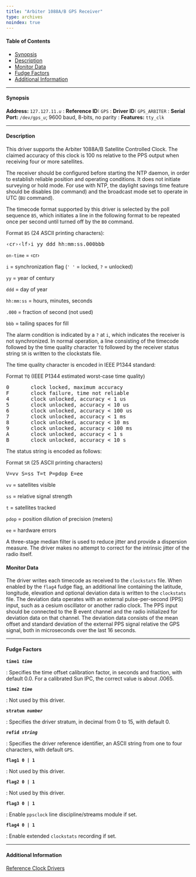 ```yaml
---
title: "Arbiter 1088A/B GPS Receiver"
type: archives
noindex: true
---
```


#### Table of Contents

*   [Synopsis](/archives/3-5.93e/driver11/#synopsis)
*   [Description](/archives/3-5.93e/driver11/#description)
*   [Monitor Data](/archives/3-5.93e/driver11/#monitor-data)
*   [Fudge Factors](/archives/3-5.93e/driver11/#fudge-factors)
*   [Additional Information](/archives/3-5.93e/driver11/#additional-information)

* * *

#### Synopsis

**Address:** <code>127.127.11._u_</code> 
: **Reference ID:** <code>GPS</code>
: **Driver ID:** <code>GPS_ARBITER</code>
: **Serial Port:** <code>/dev/gps\__u_</code>; 9600 baud, 8-bits, no parity
: **Features:** <code>tty_clk</code>

* * *

#### Description

This driver supports the Arbiter 1088A/B Satellite Controlled Clock. The claimed accuracy of this clock is 100 ns relative to the PPS output when receiving four or more satellites.

The receiver should be configured before starting the NTP daemon, in order to establish reliable position and operating conditions. It does not initiate surveying or hold mode. For use with NTP, the daylight savings time feature should be disables (<code>D0</code> command) and the broadcast mode set to operate in UTC (<code>BU</code> command).

The timecode format supported by this driver is selected by the poll sequence <code>B5</code>, which initiates a line in the following format to be repeated once per second until turned off by the <code>B0</code> command.

Format <code>B5</code> (24 ASCII printing characters):

<pre>
&lsaquo;cr&rsaquo;&lsaquo;lf&rsaquo;i yy ddd hh:mm:ss.000bbb
</pre>

`on-time` = &lsaquo;cr&rsaquo;

`i` = synchronization flag (`' '` = locked, `?` = unlocked)

`yy` = year of century

`ddd` = day of year

`hh:mm:ss` = hours, minutes, seconds

`.000` = fraction of second (not used)

`bbb` = tailing spaces for fill

The alarm condition is indicated by a `?` at `i`, which indicates the receiver is not synchronized. In normal operation, a line consisting of the timecode followed by the time quality character `TQ` followed by the receiver status string `SR` is written to the clockstats file.

The time quality character is encoded in IEEE P1344 standard:

Format <code>TQ</code> (IEEE P1344 estimated worst-case time quality)

<pre>0       clock locked, maximum accuracy
F       clock failure, time not reliable
4       clock unlocked, accuracy < 1 us
5       clock unlocked, accuracy < 10 us
6       clock unlocked, accuracy < 100 us
7       clock unlocked, accuracy < 1 ms
8       clock unlocked, accuracy < 10 ms
9       clock unlocked, accuracy < 100 ms
A       clock unlocked, accuracy < 1 s
B       clock unlocked, accuracy < 10 s</pre>

The status string is encoded as follows:

Format <code>SR</code> (25 ASCII printing characters)

<pre>V=vv S=ss T=t P=pdop E=ee</pre>

`vv` = satellites visible

`ss` = relative signal strength

`t` = satellites tracked

`pdop` = position dilution of precision (meters)

`ee` = hardware errors

A three-stage median filter is used to reduce jitter and provide a dispersion measure. The driver makes no attempt to correct for the intrinsic jitter of the radio itself.

#### Monitor Data

The driver writes each timecode as received to the <code>clockstats</code> file. When enabled by the <code>flag4</code> fudge flag, an additional line containing the latitude, longitude, elevation and optional deviation data is written to the <code>clockstats</code> file. The deviation data operates with an external pulse-per-second (PPS) input, such as a cesium oscillator or another radio clock. The PPS input should be connected to the B event channel and the radio initialized for deviation data on that channel. The deviation data consists of the mean offset and standard deviation of the external PPS signal relative the GPS signal, both in microseconds over the last 16 seconds. 

* * *

#### Fudge Factors

<code>**time1 _time_**</code>

: Specifies the time offset calibration factor, in seconds and fraction, with default 0.0. For a calibrated Sun IPC, the correct value is about .0065.

<code>**time2 _time_**</code>

: Not used by this driver.

<code>**stratum _number_**</code>

: Specifies the driver stratum, in decimal from 0 to 15, with default 0.

<code>**refid _string_**</code>

: Specifies the driver reference identifier, an ASCII string from one to four characters, with default <code>GPS</code>.

<code>**flag1 0 | 1**</code>

: Not used by this driver.

<code>**flag2 0 | 1**</code>

: Not used by this driver.

<code>**flag3 0 | 1**</code>

: Enable <code>ppsclock</code> line discipline/streams module if set. 

<code>**flag4 0 | 1**</code>

: Enable extended <code>clockstats</code> recording if set.

* * *

#### Additional Information

[Reference Clock Drivers](/archives/3-5.93e/refclock/)
